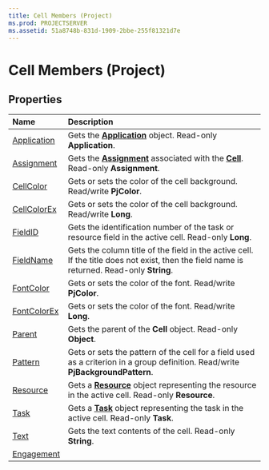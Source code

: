 ```yaml
---
title: Cell Members (Project)
ms.prod: PROJECTSERVER
ms.assetid: 51a8748b-831d-1909-2bbe-255f81321d7e
---
```



# Cell Members (Project)





## Properties



|**Name**|**Description**|
|:-----|:-----|
|[Application](cell-application-property-project.md)|Gets the  **[Application](application-object-project.md)** object. Read-only **Application**.|
|[Assignment](cell-assignment-property-project.md)|Gets the  **[Assignment](assignment-object-project.md)** associated with the **[Cell](cell-object-project.md)**. Read-only **Assignment**.|
|[CellColor](cell-cellcolor-property-project.md)|Gets or sets the color of the cell background. Read/write  **PjColor**.|
|[CellColorEx](cell-cellcolorex-property-project.md)|Gets or sets the color of the cell background. Read/write  **Long**.|
|[FieldID](cell-fieldid-property-project.md)|Gets the identification number of the task or resource field in the active cell. Read-only  **Long**.|
|[FieldName](cell-fieldname-property-project.md)|Gets the column title of the field in the active cell. If the title does not exist, then the field name is returned. Read-only  **String**.|
|[FontColor](cell-fontcolor-property-project.md)|Gets or sets the color of the font. Read/write  **PjColor**.|
|[FontColorEx](cell-fontcolorex-property-project.md)|Gets or sets the color of the font. Read/write  **Long**.|
|[Parent](cell-parent-property-project.md)|Gets the parent of the  **Cell** object. Read-only **Object**.|
|[Pattern](cell-pattern-property-project.md)|Gets or sets the pattern of the cell for a field used as a criterion in a group definition. Read/write  **PjBackgroundPattern**.|
|[Resource](cell-resource-property-project.md)|Gets a  **[Resource](resource-object-project.md)** object representing the resource in the active cell. Read-only **Resource**.|
|[Task](cell-task-property-project.md)|Gets a  **[Task](task-object-project.md)** object representing the task in the active cell. Read-only **Task**.|
|[Text](cell-text-property-project.md)|Gets the text contents of the cell. Read-only  **String**.|
|[Engagement](cell-engagement-property-project.md)||

